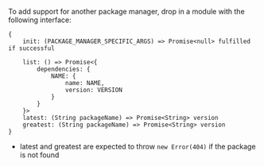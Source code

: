 To add support for another package manager, drop in a module with the following interface:

```
{
    init: (PACKAGE_MANAGER_SPECIFIC_ARGS) => Promise<null> fulfilled if successful

    list: () => Promise<{
        dependencies: {
            NAME: {
                name: NAME,
                version: VERSION
            }
        }
    }>
    latest: (String packageName) => Promise<String> version
    greatest: (String packageName) => Promise<String> version
}
```

* latest and greatest are expected to throw `new Error(404)` if the package is not found
